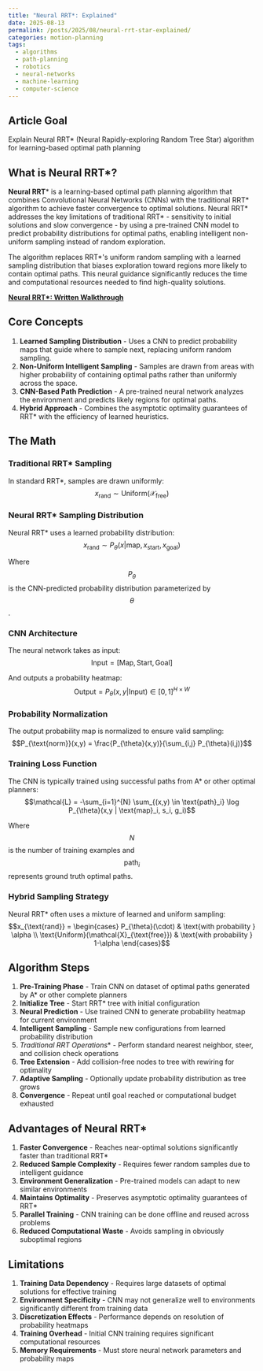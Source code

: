 ```yaml
---
title: "Neural RRT*: Explained"
date: 2025-08-13
permalink: /posts/2025/08/neural-rrt-star-explained/
categories: motion-planning
tags:
  - algorithms
  - path-planning
  - robotics
  - neural-networks
  - machine-learning
  - computer-science
---
```



## Article Goal
Explain Neural RRT* (Neural Rapidly-exploring Random Tree Star) algorithm for learning-based optimal path planning

## What is Neural RRT*?
**Neural RRT*** is a learning-based optimal path planning algorithm that combines Convolutional Neural Networks (CNNs) with the traditional RRT* algorithm to achieve faster convergence to optimal solutions. Neural RRT* addresses the key limitations of traditional RRT* - sensitivity to initial solutions and slow convergence - by using a pre-trained CNN model to predict probability distributions for optimal paths, enabling intelligent non-uniform sampling instead of random exploration.

The algorithm replaces RRT*'s uniform random sampling with a learned sampling distribution that biases exploration toward regions more likely to contain optimal paths. This neural guidance significantly reduces the time and computational resources needed to find high-quality solutions.

**[Neural RRT*: Written Walkthrough](/files/Neural_RRT.pdf)**

## Core Concepts
1. **Learned Sampling Distribution** - Uses a CNN to predict probability maps that guide where to sample next, replacing uniform random sampling.
2. **Non-Uniform Intelligent Sampling** - Samples are drawn from areas with higher probability of containing optimal paths rather than uniformly across the space.
3. **CNN-Based Path Prediction** - A pre-trained neural network analyzes the environment and predicts likely regions for optimal paths.
4. **Hybrid Approach** - Combines the asymptotic optimality guarantees of RRT* with the efficiency of learned heuristics.

## The Math

### Traditional RRT* Sampling
In standard RRT*, samples are drawn uniformly:
$$x_{\text{rand}} \sim \text{Uniform}(\mathcal{X}_{\text{free}})$$

### Neural RRT* Sampling Distribution
Neural RRT* uses a learned probability distribution:
$$x_{\text{rand}} \sim P_{\theta}(x | \text{map}, x_{\text{start}}, x_{\text{goal}})$$

Where $$P_{\theta}$$ is the CNN-predicted probability distribution parameterized by $$\theta$$.

### CNN Architecture
The neural network takes as input:
$$\text{Input} = [\text{Map}, \text{Start}, \text{Goal}]$$

And outputs a probability heatmap:
$$\text{Output} = P_{\theta}(x, y | \text{Input}) \in [0,1]^{H \times W}$$

### Probability Normalization
The output probability map is normalized to ensure valid sampling:
$$P_{\text{norm}}(x,y) = \frac{P_{\theta}(x,y)}{\sum_{i,j} P_{\theta}(i,j)}$$

### Training Loss Function
The CNN is typically trained using successful paths from A* or other optimal planners:
$$\mathcal{L} = -\sum_{i=1}^{N} \sum_{(x,y) \in \text{path}_i} \log P_{\theta}(x,y | \text{map}_i, s_i, g_i)$$

Where $$N$$ is the number of training examples and $$\text{path}_i$$ represents ground truth optimal paths.

### Hybrid Sampling Strategy
Neural RRT* often uses a mixture of learned and uniform sampling:
$$x_{\text{rand}} = \begin{cases} 
P_{\theta}(\cdot) & \text{with probability } \alpha \\
\text{Uniform}(\mathcal{X}_{\text{free}}) & \text{with probability } 1-\alpha
\end{cases}$$

## Algorithm Steps
1. **Pre-Training Phase** - Train CNN on dataset of optimal paths generated by A* or other complete planners
2. **Initialize Tree** - Start RRT* tree with initial configuration
3. **Neural Prediction** - Use trained CNN to generate probability heatmap for current environment
4. **Intelligent Sampling** - Sample new configurations from learned probability distribution
5. **Traditional RRT* Operations** - Perform standard nearest neighbor, steer, and collision check operations
6. **Tree Extension** - Add collision-free nodes to tree with rewiring for optimality
7. **Adaptive Sampling** - Optionally update probability distribution as tree grows
8. **Convergence** - Repeat until goal reached or computational budget exhausted



## Advantages of Neural RRT*
1. **Faster Convergence** - Reaches near-optimal solutions significantly faster than traditional RRT*
2. **Reduced Sample Complexity** - Requires fewer random samples due to intelligent guidance
3. **Environment Generalization** - Pre-trained models can adapt to new similar environments
4. **Maintains Optimality** - Preserves asymptotic optimality guarantees of RRT*
5. **Parallel Training** - CNN training can be done offline and reused across problems
6. **Reduced Computational Waste** - Avoids sampling in obviously suboptimal regions

## Limitations
1. **Training Data Dependency** - Requires large datasets of optimal solutions for effective training
2. **Environment Specificity** - CNN may not generalize well to environments significantly different from training data
3. **Discretization Effects** - Performance depends on resolution of probability heatmaps
4. **Training Overhead** - Initial CNN training requires significant computational resources
5. **Memory Requirements** - Must store neural network parameters and probability maps
